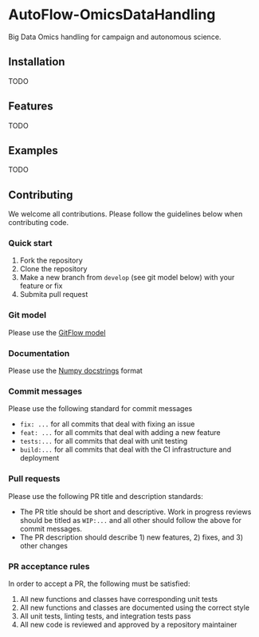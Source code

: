 # AutoFlow-OmicsDataHandling
Big Data Omics handling for campaign and autonomous science.

## Installation
TODO

## Features
TODO

## Examples
TODO

## Contributing
We welcome all contributions.  Please follow the guidelines below when contributing code.

### Quick start
1. Fork the repository
2. Clone the repository
3. Make a new branch from `develop` (see git model below) with your feature or fix
4. Submita pull request

### Git model
Please use the [GitFlow model](https://datasift.github.io/gitflow/IntroducingGitFlow.html#:~:text=GitFlow%20is%20a%20branching%20model,and%20scaling%20the%20development%20team)

### Documentation
Please use the [Numpy docstrings](https://numpydoc.readthedocs.io/en/latest/format.html) format

### Commit messages
Please use the following standard for commit messages
- `fix: ...` for all commits that deal with fixing an issue
- `feat: ...` for all commits that deal with adding a new feature
- `tests:...` for all commits that deal with unit testing
- `build:...` for all commits that deal with the CI infrastructure and deployment

### Pull requests
Please use the following PR title and description standards:
- The PR title should be short and descriptive.  Work in progress reviews should be titled as `WIP:...` and all other should follow the above for commit messages.
- The PR description should describe 1) new features, 2) fixes, and 3) other changes

### PR acceptance rules
In order to accept a PR, the following must be satisfied:
1. All new functions and classes have corresponding unit tests
2. All new functions and classes are documented using the correct style
3. All unit tests, linting tests, and integration tests pass
4. All new code is reviewed and approved by a repository maintainer
